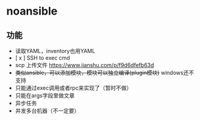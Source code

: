 # noansible

## 功能

- 读取YAML，inventory也用YAML
- [ x ] SSH to exec cmd
- scp 上传文件 https://www.jianshu.com/p/f9d6dfefb63d
- ~~类似ansible，可以添加模块，模块可以独立编译(plugin模块)~~ windows还不支持
- 只能通过exec调用或者rpc来实现了（暂时不做）
- 只能在args字段里做文章
- 异步任务
- 并发多台机器（不一定要）